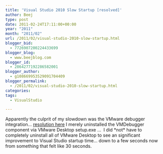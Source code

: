 ```yaml
---
title: 'Visual Studio 2010 Slow Startup [resolved]'
author: Beej
type: post
date: 2011-02-24T17:11:00+00:00
year: "2011"
month: "2011/02"
url: /2011/02/visual-studio-2010-slow-startup.html
blogger_bid:
  - 7726907200224433699
blogger_blog:
  - www.beejblog.com
blogger_id:
  - 2864277192286582001
blogger_author:
  - g108669953529091704409
blogger_permalink:
  - /2011/02/visual-studio-2010-slow-startup.html
categories:
tags:
  - VisualStudio

---
```

Apparently the culprit of my slowdown was the VMware debugger integration… <a href="https://www.devtopics.com/visual-studio-2010-slowdown-vmdebugger-is-the-culprit/" target="_blank">resolution here</a> I merely uninstalled the VMDebugger component via VMware Desktop setup.exe …&#160; I did \*not\* have to completely uninstall all of VMware Desktop to see an significant improvement to Visual Studio startup time… down to a few seconds now from something that felt like 30 seconds.